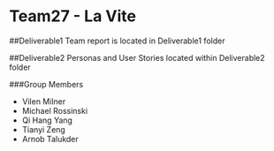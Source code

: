 # Team27 - La Vite


##Deliverable1
Team report is located in Deliverable1 folder

##Deliverable2
Personas and User Stories located within Deliverable2 folder

###Group Members
* Vilen Milner
* Michael Rossinski
* Qi Hang Yang
* Tianyi Zeng
* Arnob Talukder
